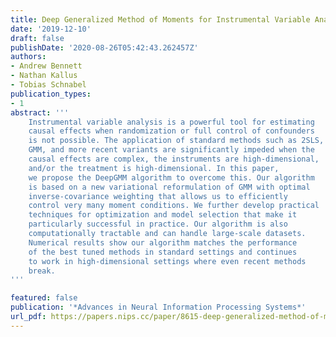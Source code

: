 ```yaml
---
title: Deep Generalized Method of Moments for Instrumental Variable Analysis
date: '2019-12-10'
draft: false 
publishDate: '2020-08-26T05:42:43.262457Z'
authors:
- Andrew Bennett
- Nathan Kallus
- Tobias Schnabel
publication_types:
- 1
abstract: '''
    Instrumental variable analysis is a powerful tool for estimating
    causal effects when randomization or full control of confounders
    is not possible. The application of standard methods such as 2SLS,
    GMM, and more recent variants are significantly impeded when the
    causal effects are complex, the instruments are high-dimensional,
    and/or the treatment is high-dimensional. In this paper,
    we propose the DeepGMM algorithm to overcome this. Our algorithm
    is based on a new variational reformulation of GMM with optimal
    inverse-covariance weighting that allows us to efficiently
    control very many moment conditions. We further develop practical
    techniques for optimization and model selection that make it
    particularly successful in practice. Our algorithm is also
    computationally tractable and can handle large-scale datasets.
    Numerical results show our algorithm matches the performance
    of the best tuned methods in standard settings and continues
    to work in high-dimensional settings where even recent methods
    break.
'''

featured: false
publication: '*Advances in Neural Information Processing Systems*'
url_pdf: https://papers.nips.cc/paper/8615-deep-generalized-method-of-moments-for-instrumental-variable-analysis.pdf
---
```


